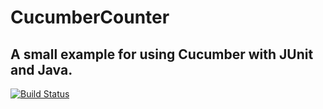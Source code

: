 # CucumberCounter
## A small example for using Cucumber with JUnit and Java.

[![Build Status](https://travis-ci.org/artus/CucumberCounter.svg?branch=master)](https://travis-ci.org/artus/CucumberCounter)
